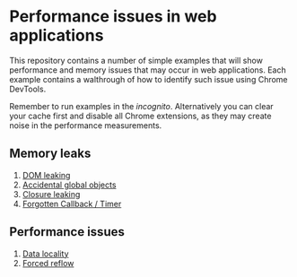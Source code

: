 # Performance issues in web applications

This repository contains a number of simple examples that will show performance and memory issues that may occur in web applications. Each example contains a walthrough of how to identify such issue using Chrome DevTools.

Remember to run examples in the *incognito*. Alternatively you can clear your cache first and disable all Chrome extensions, as they may create noise in the performance measurements.

## Memory leaks

1. [DOM leaking](./dom-leaking/README.md)
2. [Accidental global objects](./global-object/README.md)
3. [Closure leaking](./closure/README.md)
4. [Forgotten Callback / Timer](./timer/README.md)

## Performance issues

1. [Data locality](./data-locality/README.md)
2. [Forced reflow](./forced-reflow/README.md)